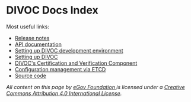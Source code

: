 # DIVOC Docs Index

Most useful links:

* [Release notes](../platform/release-notes/)&#x20;
* [API documentation](../tech-docs/api-documentation.md)
* [Setting up DIVOC development environment](../tech-docs/setting-up-divoc-development-environment.md)
* [Setting up DIVOC](../implementing-divoc/setting-up-divoc/)
* [DIVOC's Certification and Verification Component](../configuration/configuring-the-certification-and-verification-component/)
* [Configuration management via ETCD](../implementing-divoc/configuration-management-via-etcd/)
* [Source code](https://github.com/egovernments/DIVOC)



_All content on this page by_ [_eGov Foundation_ ](https://egov.org.in/)_is licensed under a_ [_Creative Commons Attribution 4.0 International License_](http://creativecommons.org/licenses/by/4.0/)_._

